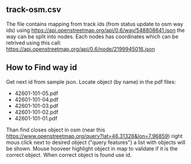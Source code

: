 ## track-osm.csv
The file contains mapping from track ids (from status update to osm way ids)
using
https://api.openstreetmap.org/api/0.6/way/548808641.json
the way can be split into nodes. Each nodes has coordinates which can be retrived using this call:
https://api.openstreetmap.org/api/0.6/node/2199945016.json
## How to Find way id 
Get next id from sample json. Locate object (by name) in the pdf files:
* 42601-101-05.pdf
* 42601-101-04.pdf
* 42601-101-03.pdf
* 42601-101-02.pdf
* 42601-101-01.pdf

Than find closes object in osm (near this https://www.openstreetmap.org/query?lat=46.31328&lon=7.96859) right mous click next to desired object ("query features") a list with objects will be shown. Mouse hooveer highlight object in map to validate if it is the correct object. When correct object is found use id.
